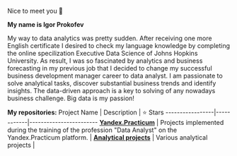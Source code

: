 Nice to meet you 👋 

**My name is Igor Prokofev**

My way to data analytics was pretty sudden. After receiving one more English certificate I desired to check my language knowledge 
by completing the online specilization Executive Data Science of Johns Hopkins University. As result, I was so fascinated by 
analytics and business forecasting in my previous job that I decided to change my successful business development manager career 
to data analyst. I am passionate to solve analytical tasks, discover substantial business trends and identify insights. 
The data-driven approach is a key to solving of any nowadays business challenge. Big data is my passion!

**My repositories:**
Project Name |	Description	| 	⭐ Stars
-----------------|------------|------------------------
**[Yandex.Practicum](https://github.com/I-Prokofev/Yandex.Practicum_projects)** |	Projects implemented during the training of the profession "Data Analyst" on the Yandex.Practicum platform. | 
**[Analytical projects](https://github.com/I-Prokofev/Analytical_projects)** | Various analytical projects |
<!---
I-Prokofev/I-Prokofev is a ✨ special ✨ repository because its `README.md` (this file) appears on your GitHub profile.
You can click the Preview link to take a look at your changes.
--->
